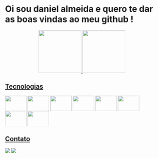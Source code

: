 # Oi sou daniel almeida e quero te dar as boas vindas ao meu github !
<div align="center">
  <a href="https://github.com/DanielReis01">
  <img height="140em" src="https://github-readme-stats.vercel.app/api?username=danielreis&show_icons=true&theme=dark&include_all_commits=true&count_private=true"/>
  <img height="140em" src="https://github-readme-stats.vercel.app/api/top-langs/?username=danielreis&layout=compact&langs_count=7&theme=dark"/>
</div>

## Tecnologias
<div style="display:inline-block">

<img align="center" height="50" width="70" src="https://cdn.jsdelivr.net/gh/devicons/devicon/icons/html5/html5-original.svg" />
<img  align="center" height="50" width="70" src="https://cdn.jsdelivr.net/gh/devicons/devicon/icons/css3/css3-original.svg" />
<img align="center" height="50" width="70" src="https://cdn.jsdelivr.net/gh/devicons/devicon/icons/javascript/javascript-original.svg" />
<img align="center" height="50" width="70" src="https://cdn.jsdelivr.net/gh/devicons/devicon/icons/bootstrap/bootstrap-original.svg" />
<img  align="center" height="50" width="70" src="https://cdn.jsdelivr.net/gh/devicons/devicon/icons/react/react-original.svg" />
<img  align="center" height="50" width="70" src="https://cdn.jsdelivr.net/gh/devicons/devicon/icons/typescript/typescript-plain.svg" />
<img  align="center" height="50" width="70" src="https://cdn.jsdelivr.net/gh/devicons/devicon/icons/vscode/vscode-original.svg" />
<img  align="center" height="50" width="70" src="https://cdn.jsdelivr.net/gh/devicons/devicon/icons/angularjs/angularjs-original.svg" />
                   
</div>

## Contato
  <div >          
 
<a href = "mailto:pelvefratu@gmail.com"><img src="https://img.shields.io/badge/Gmail-D14836?style=for-the-badge&logo=gmail&logoColor=white" target="_blank"></a>
<a href="https://www.linkedin.com/in/daniel-almeida-reis/" target="_blank"><img src="https://img.shields.io/badge/-LinkedIn-%230077B5?style=for-the-badge&logo=linkedin&logoColor=white" target="_blank"></a>   
  
  </div>

